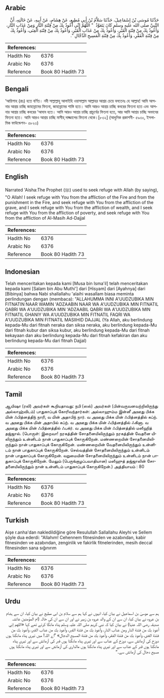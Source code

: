 ## Arabic


<div dir="rtl" lang="ar" style={{fontSize:'larger',backgroundColor:'#f8f9fa',padding:20}}>
حَدَّثَنَا مُوسَى بْنُ إِسْمَاعِيلَ، حَدَّثَنَا سَلاَّمُ بْنُ أَبِي مُطِيعٍ، عَنْ هِشَامٍ، عَنْ أَبِيهِ، عَنْ خَالَتِهِ، أَنَّ النَّبِيَّ صلى الله عليه وسلم كَانَ يَتَعَوَّذُ ‏ "‏ اللَّهُمَّ إِنِّي أَعُوذُ بِكَ مِنْ فِتْنَةِ النَّارِ وَمِنْ عَذَابِ النَّارِ، وَأَعُوذُ بِكَ مِنْ فِتْنَةِ الْقَبْرِ، وَأَعُوذُ بِكَ مِنْ عَذَابِ الْقَبْرِ، وَأَعُوذُ بِكَ مِنْ فِتْنَةِ الْغِنَى، وَأَعُوذُ بِكَ مِنْ فِتْنَةِ الْفَقْرِ، وَأَعُوذُ بِكَ مِنْ فِتْنَةِ الْمَسِيحِ الدَّجَّالِ ‏"‏‏.‏
</div>
<div style={{backgroundColor:'#f8f9fa',padding:20, marginBottom: 10}}><table> <thead> <tr> <th>References:</th> <th></th> </tr> </thead> <tbody><tr><td>Hadith No</td><td>6376</td></tr><tr><td>Arabic No</td><td>6376</td></tr><tr><td>Reference</td><td>Book 80 Hadith 73</td></tr></tbody></table></div>

## Bengali


<div dir="ltr" lang="bn" style={{fontSize:'larger',backgroundColor:'#f8f9fa',padding:20}}>
‘আয়িশাহ (রাঃ) হতে বর্ণিত। নবী সাল্লাল্লাহু আলাইহি ওয়াসাল্লাম আল্লাহর আশ্রয় চেয়ে বলতেনঃ হে আল্লাহ! আমি আপনার আশ্রয় চাচ্ছি জাহান্নামের ফিতনা, জাহান্নামের শাস্তি হতে। আমি আরও আশ্রয় চাচ্ছি কবরের ফিতনা হতে এবং আপনার আশ্রয় চাচ্ছি কবরের ‘আযাব হতে। আমি আরও আশ্রয় চাচ্ছি প্রাচুর্যের ফিতনা হতে, আর আমি আশ্রয় চাচ্ছি অভাবের ফিতনা হতে। আমি আরও আশ্রয় চাচ্ছি মাসীহ্ দাজ্জালের ফিতনা থেকে।[৮৩২] (আধুনিক প্রকাশনী- ৫৯৩০, ইসলামিক ফাউন্ডেশন- ৫৮২৩)
</div>
<div style={{backgroundColor:'#f8f9fa',padding:20, marginBottom: 10}}><table> <thead> <tr> <th>References:</th> <th></th> </tr> </thead> <tbody><tr><td>Hadith No</td><td>6376</td></tr><tr><td>Arabic No</td><td>6376</td></tr><tr><td>Reference</td><td>Book 80 Hadith 73</td></tr></tbody></table></div>

## English


<div dir="ltr" lang="en" style={{fontSize:'larger',backgroundColor:'#f8f9fa',padding:20}}>
Narrated 'Aisha:The Prophet (ﷺ) used to seek refuge with Allah (by saying), "O Allah! I seek refuge with You from the affliction of the Fire and from the punishment in the Fire, and seek refuge with You from the affliction of the grave, and I seek refuge with You from the affliction of wealth, and I seek refuge with You from the affliction of poverty, and seek refuge with You from the affliction of Al-Masih Ad-Dajjal
</div>
<div style={{backgroundColor:'#f8f9fa',padding:20, marginBottom: 10}}><table> <thead> <tr> <th>References:</th> <th></th> </tr> </thead> <tbody><tr><td>Hadith No</td><td>6376</td></tr><tr><td>Arabic No</td><td>6376</td></tr><tr><td>Reference</td><td>Book 80 Hadith 73</td></tr></tbody></table></div>

## Indonesian


<div dir="ltr" lang="id" style={{fontSize:'larger',backgroundColor:'#f8f9fa',padding:20}}>
Telah menceritakan kepada kami [Musa bin Isma'il] telah menceritakan kepada kami [Salam bin Abu Muthi'] dari [Hisyam] dari [Ayahnya] dari [Bibinya] bahwa Nabi shallallahu 'alaihi wasallam biasa meminta perlindungan dengan (membaca): "ALLAHUMMA INNI A'UUDZUBIKA MIN FITNATIN NAAR WAMIN 'ADZAABIN NAAR WA A'UUDZUBIKA MIN FITNATIL QABRI WA A'UUDZUBIKA MIN 'ADZAABIL QABRI WA A'UUDZUBIKA MIN FITNATIL GHANIY WA A'UUDZUBIKA MIN FITNATIL FAQRI WA A'UUDZUBIKA MIN FITNATIL MASIIHID DAJJAL (Ya Allah, aku berlindung kepada-Mu dari fitnah neraka dan siksa neraka, aku berlindung kepada-Mu dari fitnah kubur dan siksa kubur, aku berlindung kepada-Mu dari fitnah kekayaan dan aku berlindung kepada-Mu dari fitnah kefakiran dan aku berlindung kepada-Mu dari fitnah Dajjal)
</div>
<div style={{backgroundColor:'#f8f9fa',padding:20, marginBottom: 10}}><table> <thead> <tr> <th>References:</th> <th></th> </tr> </thead> <tbody><tr><td>Hadith No</td><td>6376</td></tr><tr><td>Arabic No</td><td>6376</td></tr><tr><td>Reference</td><td>Book 80 Hadith 73</td></tr></tbody></table></div>

## Tamil


<div dir="ltr" lang="ta" style={{fontSize:'larger',backgroundColor:'#f8f9fa',padding:20}}>
ஆயிஷா (ரலி) அவர்கள் கூறியதாவது: நபி (ஸல்) அவர்கள் (பின்வருவனவற்றிலிருந்து அல்லாஹ்விடம்) பாதுகாப்புக் கோரிவந்தார்கள்: அல்லாஹும்ம இன்னீ அஊது பிக்க மின் ஃபித்னத்திந் நாரி, வ மின் அதாபிந் நார். வ அஊது பிக்க மின் ஃபித்னத்தில் கப்ற். வ அஊது பிக்க மின் அதாபில் கப்ற். வ அஊது பிக்க மின் ஃபித்னத்தில் ஃகினா. வ அஊது பிக்க மின் ஃபித்னத்தில் ஃபக்ர். வ அஊது பிக்க மின் ஃபித்னத்தில் மஸீஹித் தஜ்ஜால். (பொருள்: இறைவா! நரகத்தின் சோதனையிலிருந்தும் நரகத்தின் வேதனை யிலிருந்தும் உன்னிடம் நான் பாதுகாப்புக் கோருகிறேன். மண்ணறையின் சோதனையிலிருந்தும் நான் பாதுகாப்புக் கோருகிறேன். மண்ணறையின் வேதனையிலிருந்தும் உன்னிடம் நான் பாதுகாப்புக் கோருகிறேன். செல்வத்தின் சோதனையிலிருந்தும் உன்னிடம் நான் பாதுகாப்புக் கோருகிறேன். வறுமையின் சோதனையிலிருந்தும் உன்னிடம் நான் பாதுகாப்புக் கோருகிறேன். மேலும் (பெருங்குழப்பவாதியான) மஸீஹுத் தஜ்ஜாலின் சோதனையிலிருந்தும் நான் உன்னிடம் பாதுகாப்புக் கோருகிறேன்.) அத்தியாயம் : 80
</div>
<div style={{backgroundColor:'#f8f9fa',padding:20, marginBottom: 10}}><table> <thead> <tr> <th>References:</th> <th></th> </tr> </thead> <tbody><tr><td>Hadith No</td><td>6376</td></tr><tr><td>Arabic No</td><td>6376</td></tr><tr><td>Reference</td><td>Book 80 Hadith 73</td></tr></tbody></table></div>

## Turkish


<div dir="ltr" lang="tr" style={{fontSize:'larger',backgroundColor:'#f8f9fa',padding:20}}>
Aişe r.anha'dan nakledildiğine göre Resulullah Sallallahu Aleyhi ve Sellem şöyle dua ederdi: "Allahım! Cehennem fitnesinden ve azabından, kabir fitnesinden ve azabından, zenginlik ve fakirlik fitnelerinden, mesih deccal fitnesinden sana sığınırım
</div>
<div style={{backgroundColor:'#f8f9fa',padding:20, marginBottom: 10}}><table> <thead> <tr> <th>References:</th> <th></th> </tr> </thead> <tbody><tr><td>Hadith No</td><td>6376</td></tr><tr><td>Arabic No</td><td>6376</td></tr><tr><td>Reference</td><td>Book 80 Hadith 73</td></tr></tbody></table></div>

## Urdu


<div dir="rtl" lang="ur" style={{fontSize:'larger',backgroundColor:'#f8f9fa',padding:20}}>
ہم سے موسیٰ بن اسماعیل نے بیان کیا، انہوں نے کہا ہم سے سلام بن ابی مطیع نے بیان کیا، ان سے ہشام بن عروہ نے بیان کیا، ان سے ان کے والد عروہ بن زبیر نے اور ان سے ان کی خالہ (ام المؤمنین عائشہ صدیقہ رضی اللہ عنہا) نے بیان کیا کہ نبی کریم صلی اللہ علیہ وسلم پناہ مانگا کرتے تھے کہا «اللهم إني أعوذ بك من فتنة النار ومن عذاب النار،‏‏‏‏ وأعوذ بك من فتنة القبر،‏‏‏‏ وأعوذ بك من عذاب القبر،‏‏‏‏ وأعوذ بك من فتنة الغنى،‏‏‏‏ وأعوذ بك من فتنة الفقر،‏‏‏‏ وأعوذ بك من فتنة المسيح الدجال» ”اے اللہ! میں تیری پناہ مانگتا ہوں دوزخ کی آزمائش سے، دوزخ کے عذاب سے اور تیری پناہ مانگتا ہوں قبر کی آزمائش سے اور تیری پناہ مانگتا ہوں قبر کے عذاب سے اور تیری پناہ مانگتا ہوں مالداری کی آزمائش سے اور تیری پناہ مانگتا ہوں مسیح دجال کی آزمائش سے۔“
</div>
<div style={{backgroundColor:'#f8f9fa',padding:20, marginBottom: 10}}><table> <thead> <tr> <th>References:</th> <th></th> </tr> </thead> <tbody><tr><td>Hadith No</td><td>6376</td></tr><tr><td>Arabic No</td><td>6376</td></tr><tr><td>Reference</td><td>Book 80 Hadith 73</td></tr></tbody></table></div>